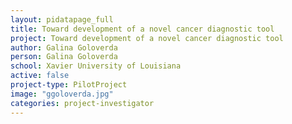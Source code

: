 ```yaml
---
layout: pidatapage_full
title: Toward development of a novel cancer diagnostic tool
project: Toward development of a novel cancer diagnostic tool
author: Galina Goloverda
person: Galina Goloverda
school: Xavier University of Louisiana
active: false
project-type: PilotProject
image: "ggoloverda.jpg"
categories: project-investigator
---
```

